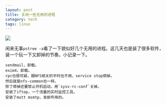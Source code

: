 ```yaml
---
layout: post
title: 关闭一些无用的进程
category: tech
tags: linux
---
```


![](https://cdn.kelu.org/blog/tags/linux.jpg)

闲来无事`pstree -a`看了一下貌似好几个无用的进程。这几天也是装了很多软件，装一个玩一下又卸掉的节奏。小记录一下。

	sendmail，卸载。
	exim4，卸载。
	rpc也很可疑，跟NFS相关的平时也不用，service stop停掉。
	然后就是nfs-common也一样。
	除了停掉还要禁止开机启动，用`sysv-rc-conf`关掉。
	安装了iftop，一个流量的实时监控工具。
	安装了mutt msmtp，发邮件用的。
